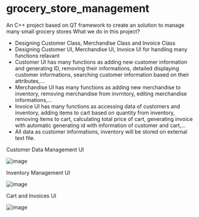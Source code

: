 # grocery_store_management
An C++ project based on QT framework to create an solution to manage many small grocery stores
What we do in this project?
+ Designing Customer Class, Merchandise Class and Invoice Class
+ Designing Customer UI, Merchandise UI, Invoice UI for handling many functions relavant
+ Customer UI has many functions as adding new customer information and generating ID, removing their informations,  detailed displaying
customer informations, searching customer information based on their attributes,...
+ Merchandise UI has many functions as adding new merchandise to inventory, removing merchandise from invrntory, editing merchandise informations,...
+ Invoice UI has many functions as accessing data of customers and inventory, adding items to cart based on quantity from inventory,
removing items to cart, calculating total price of cart, generating invoice with automatic generating id with information of customer and cart,...
+ All data as customer informations, inventory will be stored on external text file.

Customer Data Management UI

![image](https://github.com/khoamutou/grocery_store_management/assets/131346173/cb866201-51c0-471d-9c29-ec21d41a700c)

Inventory Management UI

![image](https://github.com/khoamutou/grocery_store_management/assets/131346173/c091fc7b-588a-4281-8fb1-0ee4fdf9cbbc)

Cart and Invoices UI

![image](https://github.com/khoamutou/grocery_store_management/assets/131346173/ccfc82aa-af20-4d5e-b0e0-c5c793863025)

